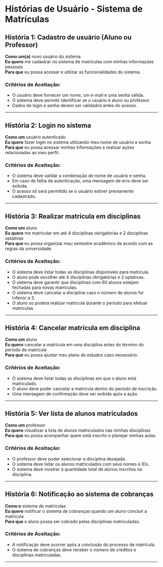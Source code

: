 # Histórias de Usuário - Sistema de Matrículas

## História 1: Cadastro de usuário (Aluno ou Professor)
**Como um(a)** novo usuário do sistema  
**Eu quero** me cadastrar no sistema de matrículas com minhas informações pessoais  
**Para que** eu possa acessar e utilizar as funcionalidades do sistema.  

### Critérios de Aceitação:
- O usuário deve fornecer um nome, um e-mail e uma senha válida.
- O sistema deve permitir identificar se o usuário é aluno ou professor.
- Dados de login e senha devem ser validados antes do acesso.

---

## História 2: Login no sistema
**Como um** usuário autenticado  
**Eu quero** fazer login no sistema utilizando meu nome de usuário e senha  
**Para que** eu possa acessar minhas informações e realizar ações relacionadas ao meu perfil.  

### Critérios de Aceitação:
- O sistema deve validar a combinação de nome de usuário e senha.
- Em caso de falha de autenticação, uma mensagem de erro deve ser exibida.
- O acesso só será permitido se o usuário estiver previamente cadastrado.

---

## História 3: Realizar matrícula em disciplinas
**Como um** aluno  
**Eu quero** me matricular em até 4 disciplinas obrigatórias e 2 disciplinas optativas  
**Para que** eu possa organizar meu semestre acadêmico de acordo com as regras da universidade.  

### Critérios de Aceitação:
- O sistema deve listar todas as disciplinas disponíveis para matrícula.
- O aluno pode escolher até 4 disciplinas obrigatórias e 2 optativas.
- O sistema deve garantir que disciplinas com 60 alunos estejam fechadas para novas matrículas.
- O sistema deve cancelar a disciplina caso o número de alunos for inferior a 3.
- O aluno so podera realizar matricula durante o periodo para efetuar matriculas.

---

## História 4: Cancelar matrícula em disciplina
**Como um** aluno  
**Eu quero** cancelar a matrícula em uma disciplina antes do término do período de matrícula  
**Para que** eu possa ajustar meu plano de estudos caso necessário.  

### Critérios de Aceitação:
- O sistema deve listar todas as disciplinas em que o aluno está matriculado.
- O aluno deve poder cancelar a matrícula dentro do período de inscrição.
- Uma mensagem de confirmação deve ser exibida após a ação.

---

## História 5: Ver lista de alunos matriculados
**Como um** professor  
**Eu quero** visualizar a lista de alunos matriculados nas minhas disciplinas  
**Para que** eu possa acompanhar quem está inscrito e planejar minhas aulas.  

### Critérios de Aceitação:
- O professor deve poder selecionar a disciplina desejada.
- O sistema deve listar os alunos matriculados com seus nomes e IDs.
- O sistema deve mostrar a quantidade total de alunos inscritos na disciplina.

---

## História 6: Notificação ao sistema de cobranças
**Como o** sistema de matrículas  
**Eu quero** notificar o sistema de cobranças quando um aluno concluir a matrícula  
**Para que** o aluno possa ser cobrado pelas disciplinas matriculadas.  

### Critérios de Aceitação:
- A notificação deve ocorrer após a conclusão do processo de matrícula.
- O sistema de cobranças deve receber o número de créditos e disciplinas matriculadas.

---
